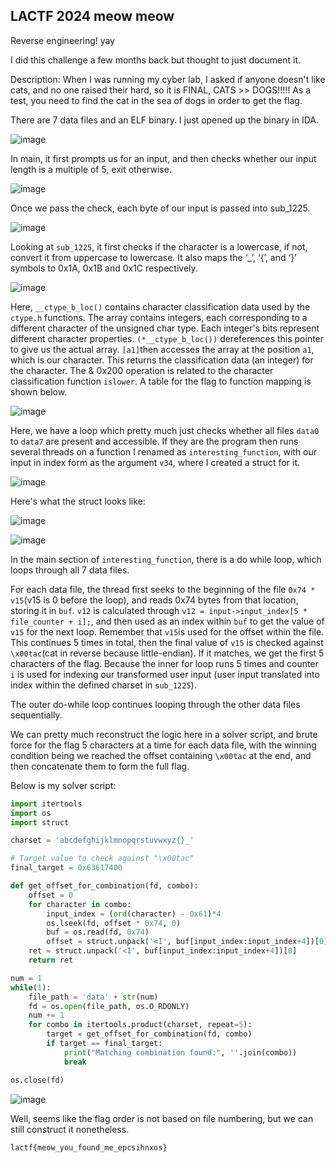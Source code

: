 ## LACTF 2024 meow meow

Reverse engineering! yay

I did this challenge a few months back but thought to just document it.

Description: When I was running my cyber lab, I asked if anyone doesn't like cats, and no one raised their hard, so it is FINAL, CATS >> DOGS!!!!! As a test, you need to find the cat in the sea of dogs in order to get the flag.

There are 7 data files and an ELF binary. I just opened up the binary in IDA.

![image](https://github.com/jiayuchann/jiayuchann.github.io/assets/58498244/11b0f4ce-3f2b-4700-9403-495bea50f3ca)

In main, it first prompts us for an input, and then checks whether our input length is a multiple of 5, exit otherwise.

![image](https://github.com/jiayuchann/jiayuchann.github.io/assets/58498244/70062db9-dcbd-4006-b609-91b704c54b01)

Once we pass the check, each byte of our input is passed into sub_1225.

![image](https://github.com/jiayuchann/jiayuchann.github.io/assets/58498244/91dffd2d-6b48-4e34-9660-45567d1347d9)

Looking at `sub_1225`, it first checks if the character is a lowercase, if not, convert it from uppercase to lowercase. It also maps the ‘_’, ‘{’, and ‘}’ symbols to 0x1A, 0x1B and 0x1C respectively.

![image](https://github.com/jiayuchann/jiayuchann.github.io/assets/58498244/ae221afc-187c-4db7-914a-746f661fe688)

Here, `__ctype_b_loc()` contains character classification data used by the `ctype.h` functions. The array contains integers, each corresponding to a different character of the unsigned char type. Each integer's bits represent different character properties. `(*__ctype_b_loc())` dereferences this pointer to give us the actual array. `[a1]`then accesses the array at the position `a1`, which is our character. This returns the classification data (an integer) for the character.
The & 0x200 operation is related to the character classification function `islower`. A table for the flag to function mapping is shown below.

![image](https://github.com/jiayuchann/jiayuchann.github.io/assets/58498244/3d203243-0c35-48f2-9419-667b539ac969)

Here, we have a loop which pretty much just checks whether all files `data0` to `data7` are present and accessible. If they are the program then runs several threads on a function I renamed as `interesting_function`, with our input in index form as the argument `v34`, where I created a struct for it.

![image](https://github.com/jiayuchann/jiayuchann.github.io/assets/58498244/dd44e4ce-677c-461d-8823-312a54d28e52)

Here's what the struct looks like:

![image](https://github.com/jiayuchann/jiayuchann.github.io/assets/58498244/42caeb0f-a7ca-4f16-9d4b-11712770f6b4)

![image](https://github.com/jiayuchann/jiayuchann.github.io/assets/58498244/a9f8398c-87c1-41a1-a70d-9f85490b1a03)

In the main section of `interesting_function`, there is a do while loop, which loops through all 7 data files. 

For each data file, the thread first seeks to the beginning of the file `0x74 * v15`(v15 is 0 before the loop), and reads 0x74 bytes from that location, storing it in `buf`. `v12` is calculated through `v12 = input->input_index[5 * file_counter + i];`, and then used as an index within `buf` to get the value of `v15` for the next loop. Remember that `v15`is used for the offset within the file. This continues 5 times in total, then the final value of `v15` is checked against `\x00tac`(cat in reverse because little-endian).  If it matches, we get the first 5 characters of the flag. Because the inner for loop runs 5 times and counter `i` is used for indexing our transformed user input (user input translated into index within the defined charset in `sub_1225`).

The outer do-while loop continues looping through the other data files sequentially. 

We can pretty much reconstruct the logic here in a solver script, and brute force for the flag 5 characters at a time for each data file, with the winning condition being we reached the offset containing `\x00tac` at the end, and then concatenate them to form the full flag.

Below is my solver script:

```python
import itertools
import os
import struct

charset = 'abcdefghijklmnopqrstuvwxyz{}_'

# Target value to check against "\x00tac"
final_target = 0x63617400

def get_offset_for_combination(fd, combo):
    offset = 0
    for character in combo:
        input_index = (ord(character) - 0x61)*4
        os.lseek(fd, offset * 0x74, 0)
        buf = os.read(fd, 0x74)
        offset = struct.unpack('<I', buf[input_index:input_index+4])[0]
    ret = struct.unpack('<I', buf[input_index:input_index+4])[0]
    return ret

num = 1
while(1):
    file_path = 'data' + str(num)
    fd = os.open(file_path, os.O_RDONLY)
    num += 1
    for combo in itertools.product(charset, repeat=5):
        target = get_offset_for_combination(fd, combo)
        if target == final_target:
            print("Matching combination found:", ''.join(combo))
            break

os.close(fd)
```

![image](https://github.com/jiayuchann/jiayuchann.github.io/assets/58498244/eef44cdd-c5a5-4f1f-ba99-860e44cd27a0)

Well, seems like the flag order is not based on file numbering, but we can still construct it nonetheless.

`lactf{meow_you_found_me_epcsihnxos} `
